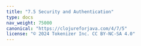 ```yaml
---
title: "7.5 Security and Authentication"
type: docs
nav_weight: 75000
canonical: "https://clojureforjava.com/4/7/5"
license: "© 2024 Tokenizer Inc. CC BY-NC-SA 4.0"
---
```

